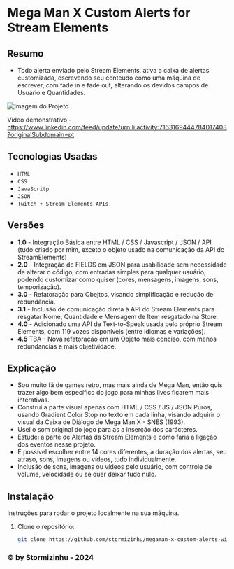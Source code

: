 # Mega Man X Custom Alerts for Stream Elements 

## Resumo
- Todo alerta enviado pelo Stream Elements, ativa a caixa de alertas customizada, escrevendo seu conteudo como uma máquina de escrever, com fade in e fade out, alterando os devidos campos de Usuário e Quantidades.


![Imagem do Projeto](https://i.imgur.com/kKVrnUz.png)

Video demonstrativo - https://www.linkedin.com/feed/update/urn:li:activity:7163169444784017408?originalSubdomain=pt

## Tecnologias Usadas

- `HTML`
- `CSS`
- `JavaScritp`
- `JSON`
- `Twitch + Stream Elements APIs`

## Versões
- **1.0** - Integração Básica entre HTML / CSS / Javascript / JSON / API (tudo criado por mim, exceto o objeto usado na comunicação da API do StreamElements)
- **2.0** - Integração de FIELDS em JSON para usabilidade sem necessidade de alterar o código, com entradas simples para qualquer usuário, podendo customizar como quiser (cores, mensagens, imagens, sons, temporização).
- **3.0** - Refatoração para Obejtos, visando simplificação e redução de redundância.
- **3.1** - Inclusão de comunicação direta à API do Stream Elements para resgatar Nome, Quantidade e Mensagem de Item resgatado na Store.
- **4.0** - Adicionado uma API de Text-to-Speak usada pelo próprio Stream Elements, com 119 vozes disponíveis (entre idiomas e variações).
- **4.5** TBA - Nova refatoração em um Objeto mais conciso, com menos redundancias e mais objetividade.


## Explicação
- Sou muito fã de games retro, mas mais ainda de Mega Man, então quis trazer algo bem específico do jogo para minhas lives ficarem mais interativas.
- Construí a parte visual apenas com HTML / CSS / JS  / JSON Puros, usando Gradient Color Stop no texto em cada linha, visando adquirir o visual da Caixa de Diálogo de Mega Man X - SNES (1993).
- Usei o som original do jogo para as a inserção dos carácteres.
- Estudei a parte de Alertas da Stream Elements e como faria a ligação dos eventos nesse projeto.
- É possível escolher entre 14 cores diferentes, a duração dos alertas, seu atraso, sons, imagens ou vídeos, tudo individualmente.
- Inclusão de sons, imagens ou vídeos pelo usuário, com controle de volume, velocidade ou se quer deixar tudo nulo.

## Instalação

Instruções para rodar o projeto localmente na sua máquina. 

1. Clone o repositório:
   ```bash
   git clone https://github.com/stormizinhu/megaman-x-custom-alerts-widget-stream-elements.git

### © by Stormizinhu - 2024